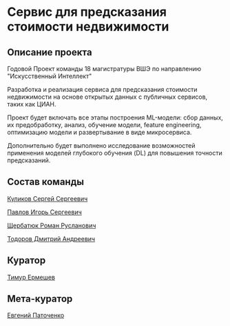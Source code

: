 # Сервис для предсказания стоимости недвижимости
## Описание проекта 
Годовой Проект команды 18 магистратуры ВШЭ по направлению "Искусственный Интеллект"


Разработка и реализация сервиса для предсказания стоимости недвижимости на основе открытых данных с публичных сервисов, таких как ЦИАН. 


Проект будет включать все этапы построения ML-модели: сбор данных, их предобработку, анализ, обучение модели, feature engineering, оптимизацию модели и развертывание в виде микросервиса. 


Дополнительно будет выполнено исследование возможностей применения моделей глубокого обучения (DL) для повышения точности предсказаний.


## Состав команды
[Куликов Сергей Сергеевич](https://t.me/KulikovSS)


[Павлов Игорь Сергеевич](https://t.me/ispavlov)


[Щербатюк Роман Русланович](https://t.me/Roman_Shch99)


[Тодоров Дмитрий Андреевич](https://t.me/terrylimax)

## Куратор
[Тимур Ермешев](https://t.me/SofaViking)

## Мета-куратор
[Евгений Паточенко](https://t.me/evg_pat)
